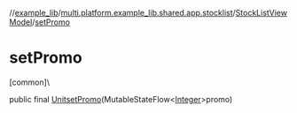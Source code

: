 //[example_lib](../../../index.md)/[multi.platform.example_lib.shared.app.stocklist](../index.md)/[StockListViewModel](index.md)/[setPromo](set-promo.md)

# setPromo

[common]\

public final [Unit](https://kotlinlang.org/api/latest/jvm/stdlib/kotlin/-unit/index.html)[setPromo](set-promo.md)(MutableStateFlow&lt;[Integer](https://developer.android.com/reference/kotlin/java/lang/Integer.html)&gt;promo)
